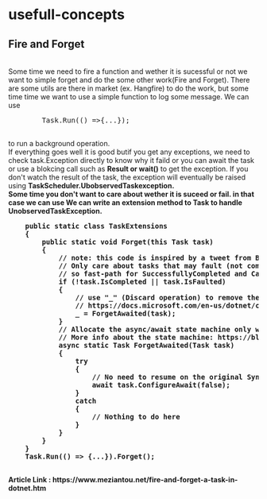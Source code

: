 # usefull-concepts
<p>
	<h2>Fire and Forget</h2><br>
	Some time we need to fire a function and wether it is sucessful or not we want to simple forget and do the some other work(Fire and Forget). There are some utils are there in market (ex. Hangfire) to do the work, but some time time we want to use a simple function to log some message. We can use <br>
	<pre>
		Task.Run(() =>{...});
	</pre>
	to run a background operation. <br>
	If everything goes well it is good butif you get any exceptions, we need to check task.Exception directly to know why it faild or you can await the task or use a blokcing call such as <b>Result or wait()</b> to get the exception. If you don't watch the result of the task, the exception will eventually be raised using <b>TaskScheduler.UbobservedTaskexception.<br>
	Some time you don't want to care about wether it is suceed or fail. in that case we can use We can write an extension method to Task to handle UnobservedTaskException.
	<pre>
	public static class TaskExtensions
	{
		public static void Forget(this Task task)
		{
			// note: this code is inspired by a tweet from Ben Adams: https://twitter.com/ben_a_adams/status/1045060828700037125
			// Only care about tasks that may fault (not completed) or are faulted,
			// so fast-path for SuccessfullyCompleted and Canceled tasks.
			if (!task.IsCompleted || task.IsFaulted)
			{
				// use "_" (Discard operation) to remove the warning IDE0058: Because this call is not awaited, execution of the current method continues before the call is completed
				// https://docs.microsoft.com/en-us/dotnet/csharp/discards#a-standalone-discard
				_ = ForgetAwaited(task);
			}
			// Allocate the async/await state machine only when needed for performance reason.
			// More info about the state machine: https://blogs.msdn.microsoft.com/seteplia/2017/11/30/dissecting-the-async-methods-in-c/
			async static Task ForgetAwaited(Task task)
			{
				try
				{
					// No need to resume on the original SynchronizationContext, so use ConfigureAwait(false)
					await task.ConfigureAwait(false);
				}
				catch
				{
					// Nothing to do here
				}
			}
		}
	}
	Task.Run(() => {...}).Forget();
	</pre>
	Article Link : https://www.meziantou.net/fire-and-forget-a-task-in-dotnet.htm
</p>
